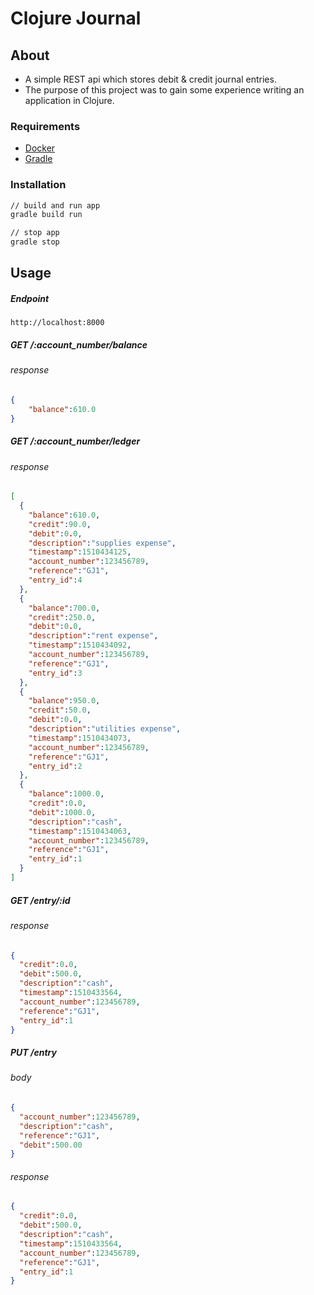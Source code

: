 # Clojure Journal

## About
* A simple REST api which stores debit & credit journal entries.
* The purpose of this project was to gain some experience writing an application in Clojure.

### Requirements
* [Docker](https://www.docker.com/) 
* [Gradle](https://gradle.org/)

### Installation
```bash
// build and run app
gradle build run

// stop app
gradle stop
```

## Usage

##### Endpoint
```
http://localhost:8000
```

##### GET /:account_number/balance

###### response
```json
{
    "balance":610.0
}
```

##### GET /:account_number/ledger

###### response
```json
[
  {
    "balance":610.0,
    "credit":90.0,
    "debit":0.0,
    "description":"supplies expense",
    "timestamp":1510434125,
    "account_number":123456789,
    "reference":"GJ1",
    "entry_id":4
  },
  {
    "balance":700.0,
    "credit":250.0,
    "debit":0.0,
    "description":"rent expense",
    "timestamp":1510434092,
    "account_number":123456789,
    "reference":"GJ1",
    "entry_id":3
  },
  {
    "balance":950.0,
    "credit":50.0,
    "debit":0.0,
    "description":"utilities expense",
    "timestamp":1510434073,
    "account_number":123456789,
    "reference":"GJ1",
    "entry_id":2
  },
  {
    "balance":1000.0,
    "credit":0.0,
    "debit":1000.0,
    "description":"cash",
    "timestamp":1510434063,
    "account_number":123456789,
    "reference":"GJ1",
    "entry_id":1
  }
]
```

##### GET /entry/:id

###### response
```json
{
  "credit":0.0,
  "debit":500.0,
  "description":"cash",
  "timestamp":1510433564,
  "account_number":123456789,
  "reference":"GJ1",
  "entry_id":1
}
```

##### PUT /entry

###### body
```json
{
  "account_number":123456789,
  "description":"cash",
  "reference":"GJ1",
  "debit":500.00
}
```

###### response
```json
{
  "credit":0.0,
  "debit":500.0,
  "description":"cash",
  "timestamp":1510433564,
  "account_number":123456789,
  "reference":"GJ1",
  "entry_id":1
}
```
